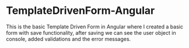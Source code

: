 # TemplateDrivenForm-Angular
This is the basic Template Driven Form in Angular where I created a basic form with save functionality, after saving we can see the user object in console, added validations and the error messages. 

